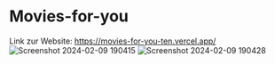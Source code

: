 ﻿# Movies-for-you
 Link zur Website: https://movies-for-you-ten.vercel.app/
![Screenshot 2024-02-09 190415](https://github.com/fredwardp/Movies-for-you/assets/148052437/53e487d0-a370-4af7-97e7-38c1cf863d83)
![Screenshot 2024-02-09 190428](https://github.com/fredwardp/Movies-for-you/assets/148052437/b8b4760e-4ef0-4b49-9a83-af33675f73fe)
